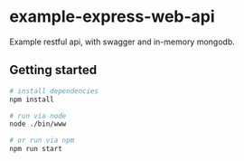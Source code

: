 # example-express-web-api
 Example restful api, with swagger and in-memory mongodb.

## Getting started

```sh
# install dependencies
npm install

# run via node
node ./bin/www

# or run via npm
npm run start
```
